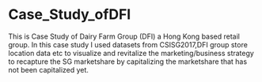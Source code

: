 # Case_Study_ofDFI

This is Case Study of Dairy Farm Group (DFI) a Hong Kong based retail group.
In this case study I used datasets from CSISG2017,DFI group store location data etc to visualize and revitalize the marketing/business strategy to recapture the SG marketshare by capitalizing the marketshare that has not been capitalized yet.
